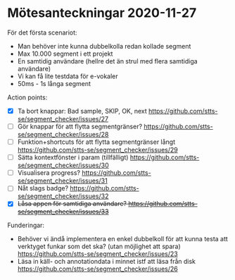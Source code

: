 # Mötesanteckningar 2020-11-27

För det första scenariot:
* Man behöver inte kunna dubbelkolla redan kollade segment
* Max 10.000 segment i ett projekt
* En samtidig användare (hellre det än strul med flera samtidiga användare)
* Vi kan få lite testdata för e-vokaler
* 50ms - 1s långa segment

Action points:
- [x] Ta bort knappar: Bad sample, SKIP, OK, next https://github.com/stts-se/segment_checker/issues/27
- [ ] Gör knappar för att flytta segmentgränser? https://github.com/stts-se/segment_checker/issues/28
- [ ] Funktion+shortcuts för att flytta segmentgränser långt https://github.com/stts-se/segment_checker/issues/29
- [ ] Sätta kontextfönster i param (tillfälligt) https://github.com/stts-se/segment_checker/issues/30
- [ ] Visualisera progress? https://github.com/stts-se/segment_checker/issues/31
- [ ] Nåt slags badge? https://github.com/stts-se/segment_checker/issues/32
- [x] ~~Låsa appen för samtidiga användare? https://github.com/stts-se/segment_checker/issues/33~~

Funderingar:
* Behöver vi ändå implementera en enkel dubbelkoll för att kunna testa att verktyget funkar som det ska? (utan möjlighet att spara) https://github.com/stts-se/segment_checker/issues/23
* Läsa in käll- och annotationdata i minnet istf att läsa från disk https://github.com/stts-se/segment_checker/issues/26
